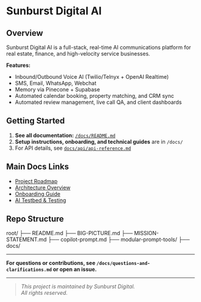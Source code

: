 # Sunburst Digital AI

## Overview

Sunburst Digital AI is a full-stack, real-time AI communications platform for real estate, finance, and high-velocity service businesses.

**Features:**  
- Inbound/Outbound Voice AI (Twilio/Telnyx + OpenAI Realtime)  
- SMS, Email, WhatsApp, Webchat  
- Memory via Pinecone + Supabase  
- Automated calendar booking, property matching, and CRM sync  
- Automated review management, live call QA, and client dashboards

## Getting Started

1. **See all documentation:** [`/docs/README.md`](docs/README.md)
2. **Setup instructions, onboarding, and technical guides** are in `/docs/`
3. For API details, see [`docs/api/api-reference.md`](docs/api/api-reference.md)

## Main Docs Links

- [Project Roadmap](docs/roadmap.md)
- [Architecture Overview](docs/backend-architecture-overview.md)
- [Onboarding Guide](docs/client-onboarding.md)
- [AI Testbed & Testing](docs/ai/ai-testbed.md)

## Repo Structure

root/
├── README.md
├── BIG-PICTURE.md
├── MISSION-STATEMENT.md
├── copilot-prompt.md
├── modular-prompt-tools/
├── docs/

---

**For questions or contributions, see `/docs/questions-and-clarifications.md` or open an issue.**

---

> _This project is maintained by Sunburst Digital.  
> All rights reserved._
